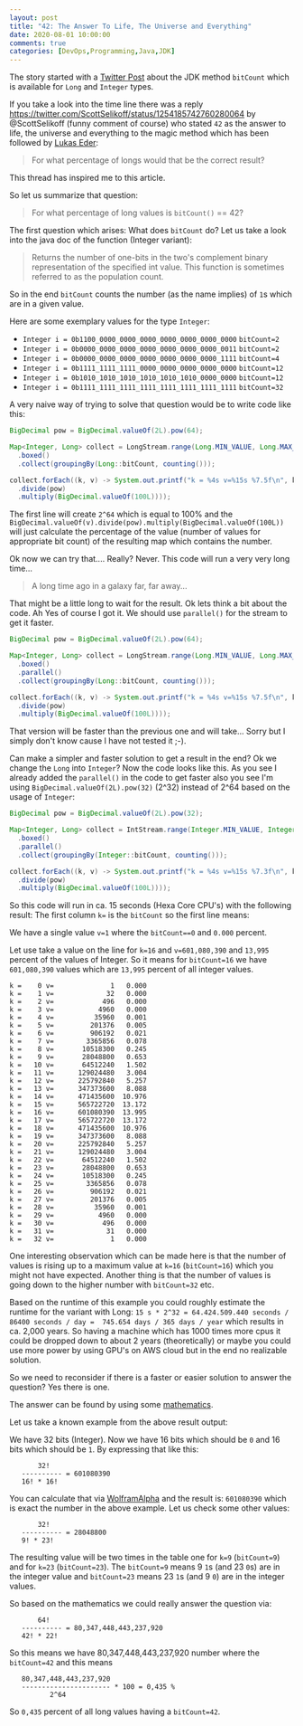 ```yaml
---
layout: post
title: "42: The Answer To Life, The Universe and Everything"
date: 2020-08-01 10:00:00
comments: true
categories: [DevOps,Programming,Java,JDK]
---
```

The story started with a [Twitter Post](https://twitter.com/lukaseder/status/1254133314962759688) about 
the JDK method `bitCount` which is available for `Long` and `Integer` types.

If you take a look into the time line there was a reply https://twitter.com/ScottSelikoff/status/1254185742760280064 by
@ScottSelikoff (funny comment of course) who stated `42` as the answer to life, the universe and
everything to the magic method which has been followed by
 [Lukas Eder](https://twitter.com/lukaseder/status/1254283473327710208?s=20):

> For what percentage of longs would that be the correct result?

This thread has inspired me to this article.

So let us summarize that question: 
> For what percentage of long values is `bitCount()` == 42?

The first question which arises: What does `bitCount` do? Let us take a look into the java doc of the
function (Integer variant):
> Returns the number of one-bits in the two's complement binary 
> representation of the specified int value. This function is sometimes
> referred to as the population count.

So in the end `bitCount` counts the number (as the name implies) of `1`s which are in a given value.
 
Here are some exemplary values for the type `Integer`:

* `Integer i = 0b1100_0000_0000_0000_0000_0000_0000_0000` `bitCount=2`
* `Integer i = 0b0000_0000_0000_0000_0000_0000_0000_0011` `bitCount=2`
* `Integer i = 0b0000_0000_0000_0000_0000_0000_0000_1111` `bitCount=4`
* `Integer i = 0b1111_1111_1111_0000_0000_0000_0000_0000` `bitCount=12`
* `Integer i = 0b1010_1010_1010_1010_1010_1010_0000_0000` `bitCount=12`
* `Integer i = 0b1111_1111_1111_1111_1111_1111_1111_1111` `bitCount=32`

A very naive way of trying to solve that question would be to write code like this:
```java
BigDecimal pow = BigDecimal.valueOf(2L).pow(64);

Map<Integer, Long> collect = LongStream.range(Long.MIN_VALUE, Long.MAX_VALUE)
  .boxed()
  .collect(groupingBy(Long::bitCount, counting()));

collect.forEach((k, v) -> System.out.printf("k = %4s v=%15s %7.5f\n", k, v, BigDecimal.valueOf(v)
  .divide(pow)
  .multiply(BigDecimal.valueOf(100L))));
```
The first line will create `2^64` which is equal to 100% and the 
`BigDecimal.valueOf(v).divide(pow).multiply(BigDecimal.valueOf(100L))` will just calculate the percentage
of the value (number of values for appropriate bit count) of the resulting map which contains the number.

Ok now we can try that.... Really? Never. This code will run a very very long time...

> A long time ago in a galaxy far, far away...

That might be a little long to wait for the result. Ok lets think a bit about the code. Ah Yes of course I got it. 
We should use `parallel()` for the stream to get it faster.

```java
BigDecimal pow = BigDecimal.valueOf(2L).pow(64);

Map<Integer, Long> collect = LongStream.range(Long.MIN_VALUE, Long.MAX_VALUE)
  .boxed()
  .parallel()
  .collect(groupingBy(Long::bitCount, counting()));

collect.forEach((k, v) -> System.out.printf("k = %4s v=%15s %7.5f\n", k, v, BigDecimal.valueOf(v)
  .divide(pow)
  .multiply(BigDecimal.valueOf(100L))));
```
That version will be faster than the previous one and will take... Sorry but I simply don't know cause I have not
tested it ;-).

Can make a simpler and faster solution to get a result in the end? 
Ok we change the `Long` into `Integer`? Now the code looks like this. As you see I already added the `parallel()`
in the code to get faster also you see I'm using `BigDecimal.valueOf(2L).pow(32)` (2^32) instead of 2^64 
based on the usage of `Integer`: 

```java
BigDecimal pow = BigDecimal.valueOf(2L).pow(32);

Map<Integer, Long> collect = IntStream.range(Integer.MIN_VALUE, Integer.MAX_VALUE)
  .boxed()
  .parallel()
  .collect(groupingBy(Integer::bitCount, counting()));

collect.forEach((k, v) -> System.out.printf("k = %4s v=%15s %7.3f\n", k, v, BigDecimal.valueOf(v)
  .divide(pow)
  .multiply(BigDecimal.valueOf(100L))));
```
So this code will run in ca. 15 seconds (Hexa Core CPU's) with the following result:
The first column `k=` is the `bitCount` so the first line means:
 
We have a single value `v=1` where the `bitCount==0` and `0.000` percent. 
 
Let use take a value on the line for `k=16` and `v=601,080,390` and `13,995` percent of the values of Integer.
So it means for `bitCount=16` we have `601,080,390` values which are `13,995` percent of all integer values.

```
k =    0 v=              1   0.000
k =    1 v=             32   0.000
k =    2 v=            496   0.000
k =    3 v=           4960   0.000
k =    4 v=          35960   0.001
k =    5 v=         201376   0.005
k =    6 v=         906192   0.021
k =    7 v=        3365856   0.078
k =    8 v=       10518300   0.245
k =    9 v=       28048800   0.653
k =   10 v=       64512240   1.502
k =   11 v=      129024480   3.004
k =   12 v=      225792840   5.257
k =   13 v=      347373600   8.088
k =   14 v=      471435600  10.976
k =   15 v=      565722720  13.172
k =   16 v=      601080390  13.995
k =   17 v=      565722720  13.172
k =   18 v=      471435600  10.976
k =   19 v=      347373600   8.088
k =   20 v=      225792840   5.257
k =   21 v=      129024480   3.004
k =   22 v=       64512240   1.502
k =   23 v=       28048800   0.653
k =   24 v=       10518300   0.245
k =   25 v=        3365856   0.078
k =   26 v=         906192   0.021
k =   27 v=         201376   0.005
k =   28 v=          35960   0.001
k =   29 v=           4960   0.000
k =   30 v=            496   0.000
k =   31 v=             31   0.000
k =   32 v=              1   0.000
```
One interesting observation which can be made here is that the number of values is rising up to a maximum value
at `k=16` (`bitCount=16`) which you might not have expected. Another thing is that the number of values is going 
down to the higher number with `bitCount=32` etc.  

Based on the runtime of this example you could roughly estimate the runtime for the variant with Long:
`15 s * 2^32 = 64.424.509.440 seconds / 86400 seconds / day =  745.654 days / 365 days / year` which 
results in ca. 2,000 years. So having a machine which has 1000 times more cpus it could be dropped down
to about 2 years (theoretically) or maybe you could use more power by using GPU's on AWS cloud but in the end 
no realizable solution.

So we need to reconsider if there is a faster or easier solution to answer the question? Yes there is one.

The answer can be found by using some [mathematics](https://en.wikipedia.org/wiki/Permutation#Permutations_with_repetition).

Let us take a known example from the above result output:

We have 32 bits (Integer). Now we have 16 bits which should be `0` and 16 bits which should be `1`. By expressing that
like this:
```
       32! 
   ---------- = 601080390
   16! * 16! 
```
You can calculate that via [WolframAlpha](https://www.wolframalpha.com/input/?i=32%21%2F%2816%2116%21%29) and the result
is: `601080390` which is exact the number in the above example. Let us check some other values:

```
       32! 
   ---------- = 28048800
   9! * 23! 
```
The resulting value will be two times in the table one for `k=9` (`bitCount=9`) and for `k=23` (`bitCount=23`).
The `bitCount=9` means 9 `1`s (and 23 `0`s) are in the integer value and `bitCount=23` means
23 `1`s (and 9 `0`) are in the integer values.

So based on the mathematics we could really answer the question via:

```
       64! 
   ---------- = 80,347,448,443,237,920
   42! * 22! 
```
So this means we have 80,347,448,443,237,920 number where the `bitCount=42` and this means
```
   80,347,448,443,237,920
   ---------------------- * 100 = 0,435 %
          2^64
```
So `0,435` percent of all long values having a `bitCount=42`.
